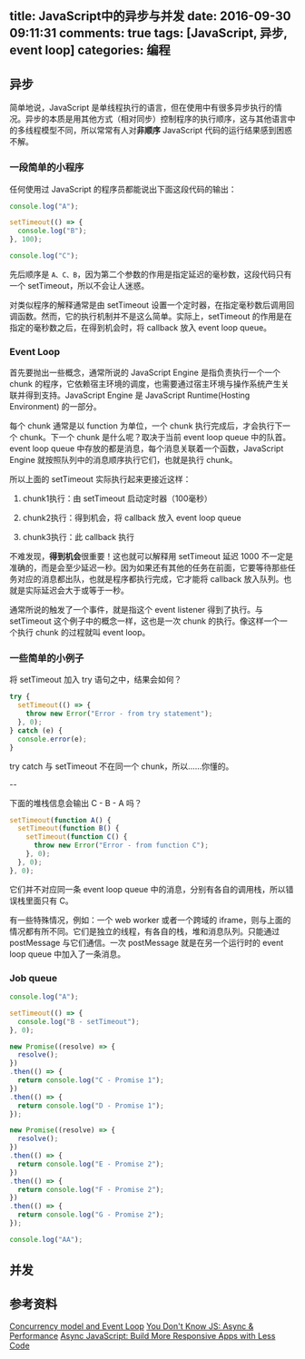 title: JavaScript中的异步与并发
date: 2016-09-30 09:11:31
comments: true
tags: [JavaScript, 异步, event loop]
categories: 编程
---

## 异步

简单地说，JavaScript 是单线程执行的语言，但在使用中有很多异步执行的情况。异步的本质是用其他方式（相对同步）控制程序的执行顺序，这与其他语言中的多线程模型不同，所以常常有人对**非顺序** JavaScript 代码的运行结果感到困惑不解。

### 一段简单的小程序

任何使用过 JavaScript 的程序员都能说出下面这段代码的输出：

```JavaScript
console.log("A");

setTimeout(() => {
  console.log("B");
}, 100);

console.log("C");
```

先后顺序是 `A、C、B`，因为第二个参数的作用是指定延迟的毫秒数，这段代码只有一个 setTimeout，所以不会让人迷惑。

对类似程序的解释通常是由 setTimeout 设置一个定时器，在指定毫秒数后调用回调函数。然而，它的执行机制并不是这么简单。实际上，setTimeout 的作用是在指定的毫秒数之后，在得到机会时，将 callback 放入 event loop queue。

### Event Loop

首先要抛出一些概念，通常所说的 JavaScript Engine 是指负责执行一个一个 chunk 的程序，它依赖宿主环境的调度，也需要通过宿主环境与操作系统产生关联并得到支持。JavaScript Engine 是 JavaScript Runtime(Hosting Environment) 的一部分。

每个 chunk 通常是以 function 为单位，一个 chunk 执行完成后，才会执行下一个 chunk。下一个 chunk 是什么呢？取决于当前 event loop queue 中的队首。event loop queue 中存放的都是消息，每个消息关联着一个函数，JavaScript Engine 就按照队列中的消息顺序执行它们，也就是执行 chunk。
<!-- more -->

所以上面的 setTimeout 实际执行起来更接近这样：

1. chunk1执行：由 setTimeout 启动定时器（100毫秒）

2. chunk2执行：得到机会，将 callback 放入 event loop queue

3. chunk3执行：此 callback 执行

不难发现，**得到机会**很重要！这也就可以解释用 setTimeout 延迟 1000 不一定是准确的，而是会至少延迟一秒。因为如果还有其他的任务在前面，它要等待那些任务对应的消息都出队，也就是程序都执行完成，它才能将 callback 放入队列。也就是实际延迟会大于或等于一秒。

通常所说的触发了一个事件，就是指这个 event listener 得到了执行。与 setTimeout 这个例子中的概念一样，这也是一次 chunk 的执行。像这样一个一个执行 chunk 的过程就叫 event loop。

### 一些简单的小例子

将 setTimeout 加入 try 语句之中，结果会如何？

```JavaScript
try {
  setTimeout(() => {
    throw new Error("Error - from try statement");
  }, 0);
} catch (e) {
  console.error(e);
}
```

try catch 与 setTimeout 不在同一个 chunk，所以……你懂的。

--

下面的堆栈信息会输出 C - B - A 吗？

```JavaScript
setTimeout(function A() {
  setTimeout(function B() {
    setTimeout(function C() {
      throw new Error("Error - from function C");
    }, 0);
  }, 0);
}, 0);
```

它们并不对应同一条 event loop queue 中的消息，分别有各自的调用栈，所以错误栈里面只有 C。

有一些特殊情况，例如：一个 web worker 或者一个跨域的 iframe，则与上面的情况都有所不同。它们是独立的线程，有各自的栈，堆和消息队列。只能通过 postMessage 与它们通信。一次 postMessage 就是在另一个运行时的 event loop queue 中加入了一条消息。

### Job queue

```JavaScript
console.log("A");

setTimeout(() => {
  console.log("B - setTimeout");
}, 0);

new Promise((resolve) => {
  resolve();
})
.then(() => {
  return console.log("C - Promise 1");
})
.then(() => {
  return console.log("D - Promise 1");
});

new Promise((resolve) => {
  resolve();
})
.then(() => {
  return console.log("E - Promise 2");
})
.then(() => {
  return console.log("F - Promise 2");
})
.then(() => {
  return console.log("G - Promise 2");
});

console.log("AA");
```

## 并发



## 参考资料

[Concurrency model and Event Loop](https://developer.mozilla.org/en-US/docs/Web/JavaScript/EventLoop)
[You Don't Know JS: Async & Performance](https://github.com/getify/You-Dont-Know-JS/blob/master/async%20%26%20performance/ch1.md)
[Async JavaScript: Build More Responsive Apps with Less Code](https://pragprog.com/book/tbajs/async-javascript)


